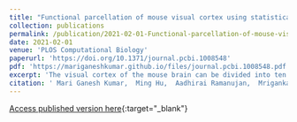 ```yaml
---
title: "Functional parcellation of mouse visual cortex using statistical techniques reveals response-dependent clustering of cortical processing areas"
collection: publications
permalink: /publication/2021-02-01-Functional-parcellation-of-mouse-visual-cortex-using-statistical-techniques-reveals-response-dependent-clustering-of-cortical-processing-areas
date: 2021-02-01
venue: 'PLOS Computational Biology'
paperurl: 'https://doi.org/10.1371/journal.pcbi.1008548'
pdf: 'https://mariganeshkumar.github.io/files/journal.pcbi.1008548.pdf'
excerpt: 'The visual cortex of the mouse brain can be divided into ten or more areas that each contain complete or partial retinotopic maps of the contralateral visual field. It is generally assumed that these areas represent discrete processing regions. In contrast to the conventional input-output characterizations of neuronal responses to standard visual stimuli, here we'
citation: ' Mari Ganesh Kumar,  Ming Hu,  Aadhirai Ramanujan,  Mriganka Sur,  Hema A. Murthy, &quot;Functional parcellation of mouse visual cortex using statistical techniques reveals response-dependent clustering of cortical processing areas.&quot; PLOS Computational Biology, 2021.'
---
```

[Access published version here](https://doi.org/10.1371/journal.pcbi.1008548){:target="_blank"}
<div> 
<div id="adobe-dc-view" style="width: 800px;"></div> 
<script src="https://documentcloud.adobe.com/view-sdk/main.js"></script> 
<script type="text/javascript"> 
document.addEventListener("adobe_dc_view_sdk.ready", function(){ 
var adobeDCView = new AdobeDC.View({clientId: "4b6fe32f49a3484eb53941e96799646b", divId: "adobe-dc-view"});
adobeDCView.previewFile({
content:{location: {url: "https://mariganeshkumar.github.io/files/journal.pcbi.1008548.pdf"}},
metaData:{fileName: "journal.pcbi.1008548.pdf"}
}, {embedMode: "IN_LINE"});
});
</script>
</div>
